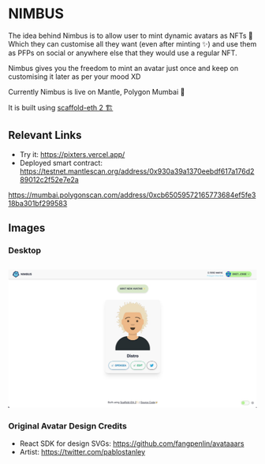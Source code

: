 # NIMBUS

The idea behind Nimbus is to allow user to mint dynamic avatars as NFTs 👾 Which they can customise all they want (even after minting ✨) and use them as PFPs on social or anywhere else that they would use a regular NFT.

Nimbus gives you the freedom to mint an avatar just once and keep on customising it later as per your mood XD

Currently Nimbus is live on Mantle, Polygon Mumbai 🚀

It is built using [scaffold-eth 2 🏗️](https://github.com/scaffold-eth/scaffold-eth-2)

## Relevant Links

- Try it: https://pixters.vercel.app/
- Deployed smart contract: 
https://testnet.mantlescan.org/address/0x930a39a1370eebdf617a176d289012c2f52e7e2a

https://mumbai.polygonscan.com/address/0xcb65059572165773684ef5fe318ba301bf299583


## Images

### Desktop

![Desktop Home Page](screenshots/ss1.jpeg)
---


### Original Avatar Design Credits
- React SDK for design SVGs: https://github.com/fangpenlin/avataaars
- Artist: https://twitter.com/pablostanley
